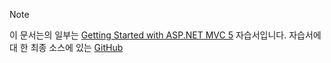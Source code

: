 > [!NOTE]
> 이 문서는의 일부는 [Getting Started with ASP.NET MVC 5](xref:mvc/overview/getting-started/introduction/getting-started) 자습서입니다. 자습서에 대 한 최종 소스에 있는 [GitHub](https://github.com/aspnet/Docs/tree/master/aspnet/mvc/overview/getting-started/introduction/sample/MvcMovie/MvcMovie)